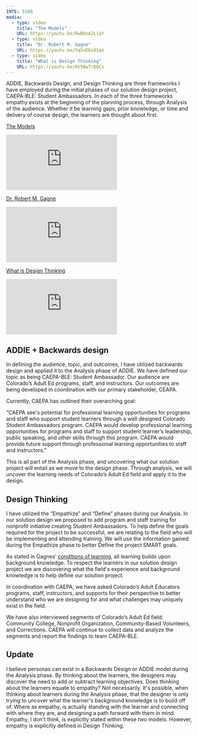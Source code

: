 ```yaml
---
INTE: 5100
media:
  - type: video
    title: "The Models"
    URL: https://youtu.be/RwBUsAJLiqY
  - type: video
    title: "Dr. Robert M. Gagne"
    URL: https://youtu.be/5q5oDEoO1qo
  - type: video
    title: "What is Design Thinking"
    URL: https://youtu.be/0V5BwTrQOCs
---
```


ADDIE, Backwards Design, and Design Thinking are three frameworks I have employed during the initial phases of our solution design project, CAEPA-BLE: Student Ambassadors. In each of the three frameworks empathy exists at the beginning of the planning process, through Analysis of the audience. Whether it be learning gaps, prior knowledge, or time and delivery of course design, the learners are thought about first.

[The Models](https://youtu.be/RwBUsAJLiqY)

<div class="aspect-ratio aspect-ratio--16-9">
  <iframe class="aspect-ratio--content" src="https://www.youtube-nocookie.com/embed/RwBUsAJLiqY" title="YouTube video player" frameborder="0" allow="accelerometer; autoplay; clipboard-write; encrypted-media; gyroscope; picture-in-picture" allowfullscreen></iframe>
</div>

[Dr. Robert M. Gagne](https://youtu.be/5q5oDEoO1qo)

<div class="aspect-ratio aspect-ratio--16-9">
  <iframe class="aspect-ratio--content" src="https://www.youtube-nocookie.com/embed/5q5oDEoO1qo" title="YouTube video player" frameborder="0" allow="accelerometer; autoplay; clipboard-write; encrypted-media; gyroscope; picture-in-picture" allowfullscreen></iframe>
</div>

[What is Design Thinking](https://youtu.be/0V5BwTrQOCs)

<div class="aspect-ratio aspect-ratio--16-9">
  <iframe class="aspect-ratio--content" src="https://www.youtube-nocookie.com/embed/0V5BwTrQOCs" title="YouTube video player" frameborder="0" allow="accelerometer; autoplay; clipboard-write; encrypted-media; gyroscope; picture-in-picture" allowfullscreen></iframe>
</div>

## ADDIE + Backwards design

In defining the audience, topic, and outcomes, I have utilized backwards design and applied it to the Analysis phase of ADDIE. We have defined our topic as being CAEPA-BLE: Student Ambassador. Our audience are Colorado’s Adult Ed programs, staff, and instructors. Our outcomes are being developed in coordination with our primary stakeholder, CEAPA.

Currently, CAEPA has outlined their overarching goal:

“CAEPA see's potential for professional learning opportunities for programs and staff who support student learners through a well designed Colorado Student Ambassadors program. CAEPA would develop professional learning opportunities for programs and staff to support student learner’s leadership, public speaking, and other skills through this program. CAEPA would provide future support through professional learning opportunities to staff and instructors.”

This is all part of the Analysis phase, and uncovering what our solution project will entail as we move to the design phase. Through analysis, we will uncover the learning needs of Colorado’s Adult Ed field and apply it to the design.

## Design Thinking

I have utilized the “Empathize” and “Define” phases during our Analysis. In our solution design we proposed to add program and staff training for nonprofit initiative creating Student Ambassadors. To help define the goals required for the project to be successful, we are relating to the field who will be implementing and attending training. We will use the information gained during the Empathize phase to better Define the project SMART goals.

As stated in Gagnes’ [conditions of learning](https://www.instructionaldesign.org/theories/conditions-learning/), all learning builds upon background knowledge. To respect the learners in our solution design project we are discovering what the field's experience and background knowledge is to help define our solution project.

In coordination with CAEPA, we have asked Colorado’s Adult Educators programs, staff, instructors, and supports for their perspective to better understand who we are designing for and what challenges may uniquely exist in the field.

We have also interviewed segments of Colorado’s Adult Ed field: Community College, Nonprofit Organization, Community-Based Volunteers, and Corrections. CAEPA will continue to collect data and analyze the segments and report the findings to team CAEPA-BLE.

## Update

I believe personas can exist in a Backwards Design or ADDIE model during the Analysis phase. By thinking about the learners, the designers may discover the need to add or subtract learning objectives. Does thinking about the learners equate to empathy? Not necessarily. It's possible, when thinking about learners during the Analysis phase, that the designer is only trying to uncover what the learner's background knowledge is to build off of. Where as empathy, is actually standing with the learner and connecting with where they are, and designing a path forward with them in mind. Empathy, I don't think, is explicitly stated within these two models. However, empathy is explicitly defined in Design Thinking.
